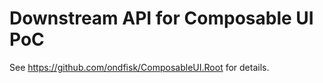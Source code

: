 # Downstream API for Composable UI PoC

See <https://github.com/ondfisk/ComposableUI.Root> for details.
